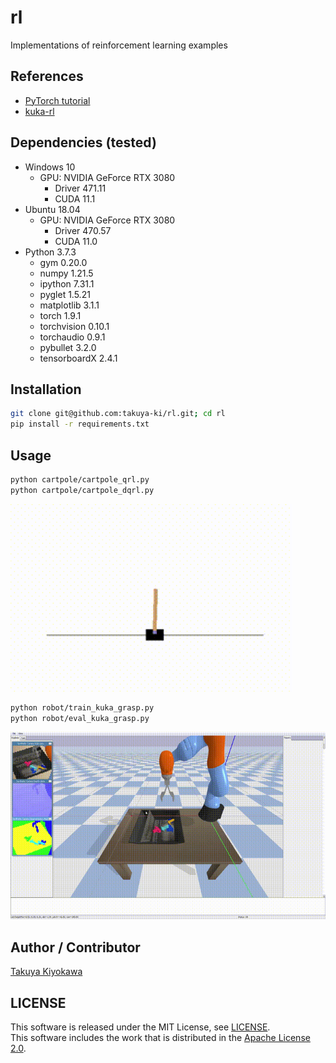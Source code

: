 # rl

Implementations of reinforcement learning examples

## References

- [PyTorch tutorial](https://pytorch.org/tutorials/intermediate/reinforcement_q_learning.html)
- [kuka-rl](https://github.com/mahyaret/kuka_rl)

## Dependencies (tested)

- Windows 10
  - GPU: NVIDIA GeForce RTX 3080
    - Driver 471.11
    - CUDA 11.1
- Ubuntu 18.04
  - GPU: NVIDIA GeForce RTX 3080
    - Driver 470.57
    - CUDA 11.0
- Python 3.7.3
  - gym 0.20.0
  - numpy 1.21.5
  - ipython 7.31.1
  - pyglet 1.5.21
  - matplotlib 3.1.1
  - torch 1.9.1 
  - torchvision 0.10.1
  - torchaudio 0.9.1
  - pybullet 3.2.0
  - tensorboardX 2.4.1

## Installation
```bash
git clone git@github.com:takuya-ki/rl.git; cd rl
pip install -r requirements.txt
```

## Usage
```bash
python cartpole/cartpole_qrl.py
python cartpole/cartpole_dqrl.py
```
<img src="./data/readme/movie_cartpole.gif" height="300"/>

```bash
python robot/train_kuka_grasp.py
python robot/eval_kuka_grasp.py
```
<img src="./data/readme/movie_kuka.gif" height="300"/>

## Author / Contributor

[Takuya Kiyokawa](https://takuya-ki.github.io/)  

## LICENSE

This software is released under the MIT License, see [LICENSE](./LICENSE).  
This software includes the work that is distributed in the [Apache License 2.0](https://www.apache.org/licenses/LICENSE-2.0).
